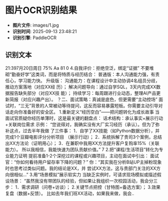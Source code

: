 # 图片OCR识别结果

- **图片文件**: images/1.jpg
- **识别时间**: 2025-09-13 23:48:21
- **识别引擎**: PaddleOCR

## 识别文本

21:397月20日周日
75%
Aa
81
0
4.自我评价：拒绝空泛，绑定“证据”
不要堆砌“勤奋好学”这类词，而是将特质与经历结合：
普通版：本人沟通能力强，有责任心，学习能力快。
升级版：
沟通能力：在课程设计中主动协调4名组员分歧，推动方案落地（对应XX经
历）；
解决问题导向：通过自学SQL，3天内完成XX数据报告缺失部分（对应XX技
能）；
持续学习：每周跟进行业动态，整理AI产品更新简报（对应兴趣产出）。
？二、面试策略：真诚是底色，但更需要“主动控场”
面试时，“三无”背景的人常被动等待提问，这反而容易暴露短板。你需要主动引导对
话走向你准备好的安全区。
1.重新定义“经历空白”——把问题转化为成长故事
当面试官质疑你经历单薄时，这是最关键的翻盘点：
话术结构：承认事实+展示行动+关联岗位需求
示例：
“您说得对，我确实没有大厂实习经历（承认）。但为了弥补这点，过去半年我做
了三件事：
1．自学了XX技能（如Python数据分析），并完成1个豆瓣电影评分分析项目
（展示行动）；
2．系统拆解了贵司3个案例，总结出XX方法论（证明用心）；
3．在兼职中我用XX方法提升客户复购率15%（关联能力）。
所以我相信，我能快速为团队贡献价值。”
7
2.把“课程/生活项目”转化为专业能力证明
提前准备1-2个深挖过的课程或兴趣项目，主动在面试中引出：
面试官：“你如何看待用户留存率下降的问题？”
你：“其实我在分析B站UP主掉粉现象时也思考过类似问题。我的结论是XX，并
尝试XX方法，这与贵部门关注的XX方向很相似...”
3.用“场景模拟”展示软实力
当缺乏实例时，可请求现场模拟或描述假设场景：
“虽然我没有带团队的经验，但如果让我组织一次校园活动，我会分三步：
1．需求调研（问卷+访谈）；
2.关键节点把控（甘特图+备选方案）；
3.效果复盘（数据+反馈）。
比如去年我们班XX活动，如果我来做，我会..
